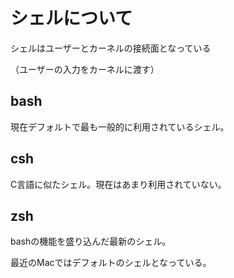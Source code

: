 # シェルについて
シェルはユーザーとカーネルの接続面となっている

（ユーザーの入力をカーネルに渡す）

## bash

現在デフォルトで最も一般的に利用されているシェル。

## csh

C言語に似たシェル。現在はあまり利用されていない。

## zsh

bashの機能を盛り込んだ最新のシェル。

最近のMacではデフォルトのシェルとなっている。
